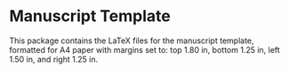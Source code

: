 # Manuscript Template

This package contains the LaTeX files for the manuscript template, formatted for A4 paper with margins set to: top 1.80 in, bottom 1.25 in, left 1.50 in, and right 1.25 in. 
